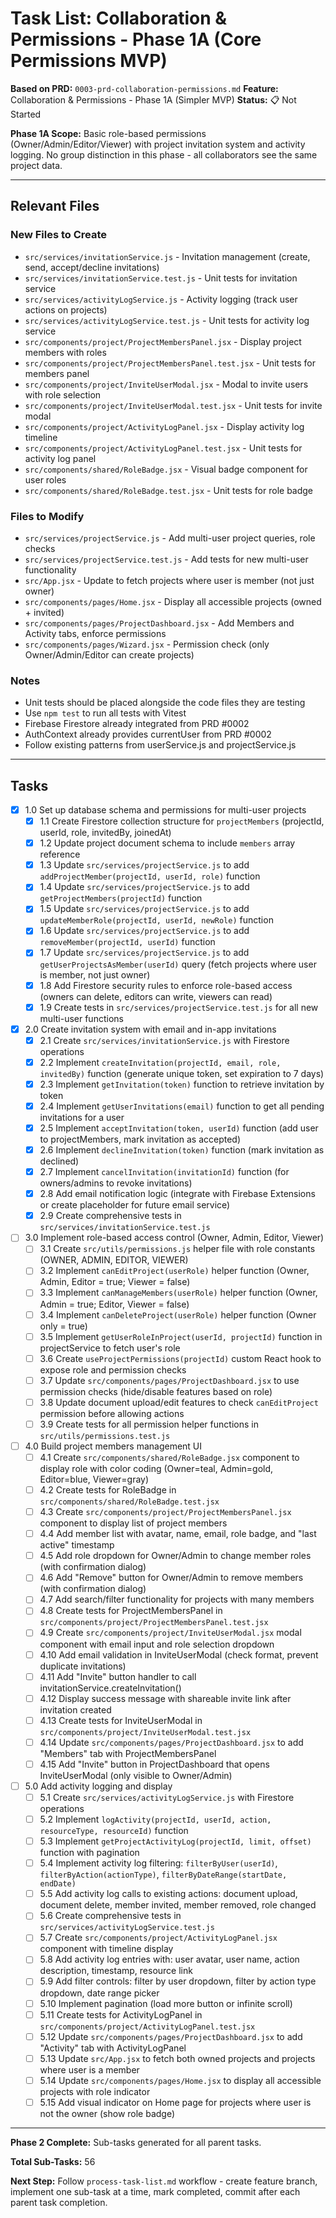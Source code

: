 # Task List: Collaboration & Permissions - Phase 1A (Core Permissions MVP)

**Based on PRD:** `0003-prd-collaboration-permissions.md`
**Feature:** Collaboration & Permissions - Phase 1A (Simpler MVP)
**Status:** 📋 Not Started

**Phase 1A Scope:** Basic role-based permissions (Owner/Admin/Editor/Viewer) with project invitation system and activity logging. No group distinction in this phase - all collaborators see the same project data.

---

## Relevant Files

### New Files to Create
- `src/services/invitationService.js` - Invitation management (create, send, accept/decline invitations)
- `src/services/invitationService.test.js` - Unit tests for invitation service
- `src/services/activityLogService.js` - Activity logging (track user actions on projects)
- `src/services/activityLogService.test.js` - Unit tests for activity log service
- `src/components/project/ProjectMembersPanel.jsx` - Display project members with roles
- `src/components/project/ProjectMembersPanel.test.jsx` - Unit tests for members panel
- `src/components/project/InviteUserModal.jsx` - Modal to invite users with role selection
- `src/components/project/InviteUserModal.test.jsx` - Unit tests for invite modal
- `src/components/project/ActivityLogPanel.jsx` - Display activity log timeline
- `src/components/project/ActivityLogPanel.test.jsx` - Unit tests for activity log panel
- `src/components/shared/RoleBadge.jsx` - Visual badge component for user roles
- `src/components/shared/RoleBadge.test.jsx` - Unit tests for role badge

### Files to Modify
- `src/services/projectService.js` - Add multi-user project queries, role checks
- `src/services/projectService.test.js` - Add tests for new multi-user functionality
- `src/App.jsx` - Update to fetch projects where user is member (not just owner)
- `src/components/pages/Home.jsx` - Display all accessible projects (owned + invited)
- `src/components/pages/ProjectDashboard.jsx` - Add Members and Activity tabs, enforce permissions
- `src/components/pages/Wizard.jsx` - Permission check (only Owner/Admin/Editor can create projects)

### Notes

- Unit tests should be placed alongside the code files they are testing
- Use `npm test` to run all tests with Vitest
- Firebase Firestore already integrated from PRD #0002
- AuthContext already provides currentUser from PRD #0002
- Follow existing patterns from userService.js and projectService.js

---

## Tasks

- [x] 1.0 Set up database schema and permissions for multi-user projects
  - [x] 1.1 Create Firestore collection structure for `projectMembers` (projectId, userId, role, invitedBy, joinedAt)
  - [x] 1.2 Update project document schema to include `members` array reference
  - [x] 1.3 Update `src/services/projectService.js` to add `addProjectMember(projectId, userId, role)` function
  - [x] 1.4 Update `src/services/projectService.js` to add `getProjectMembers(projectId)` function
  - [x] 1.5 Update `src/services/projectService.js` to add `updateMemberRole(projectId, userId, newRole)` function
  - [x] 1.6 Update `src/services/projectService.js` to add `removeMember(projectId, userId)` function
  - [x] 1.7 Update `src/services/projectService.js` to add `getUserProjectsAsMember(userId)` query (fetch projects where user is member, not just owner)
  - [x] 1.8 Add Firestore security rules to enforce role-based access (owners can delete, editors can write, viewers can read)
  - [x] 1.9 Create tests in `src/services/projectService.test.js` for all new multi-user functions

- [x] 2.0 Create invitation system with email and in-app invitations
  - [x] 2.1 Create `src/services/invitationService.js` with Firestore operations
  - [x] 2.2 Implement `createInvitation(projectId, email, role, invitedBy)` function (generate unique token, set expiration to 7 days)
  - [x] 2.3 Implement `getInvitation(token)` function to retrieve invitation by token
  - [x] 2.4 Implement `getUserInvitations(email)` function to get all pending invitations for a user
  - [x] 2.5 Implement `acceptInvitation(token, userId)` function (add user to projectMembers, mark invitation as accepted)
  - [x] 2.6 Implement `declineInvitation(token)` function (mark invitation as declined)
  - [x] 2.7 Implement `cancelInvitation(invitationId)` function (for owners/admins to revoke invitations)
  - [x] 2.8 Add email notification logic (integrate with Firebase Extensions or create placeholder for future email service)
  - [x] 2.9 Create comprehensive tests in `src/services/invitationService.test.js`

- [ ] 3.0 Implement role-based access control (Owner, Admin, Editor, Viewer)
  - [ ] 3.1 Create `src/utils/permissions.js` helper file with role constants (OWNER, ADMIN, EDITOR, VIEWER)
  - [ ] 3.2 Implement `canEditProject(userRole)` helper function (Owner, Admin, Editor = true; Viewer = false)
  - [ ] 3.3 Implement `canManageMembers(userRole)` helper function (Owner, Admin = true; Editor, Viewer = false)
  - [ ] 3.4 Implement `canDeleteProject(userRole)` helper function (Owner only = true)
  - [ ] 3.5 Implement `getUserRoleInProject(userId, projectId)` function in projectService to fetch user's role
  - [ ] 3.6 Create `useProjectPermissions(projectId)` custom React hook to expose role and permission checks
  - [ ] 3.7 Update `src/components/pages/ProjectDashboard.jsx` to use permission checks (hide/disable features based on role)
  - [ ] 3.8 Update document upload/edit features to check `canEditProject` permission before allowing actions
  - [ ] 3.9 Create tests for all permission helper functions in `src/utils/permissions.test.js`

- [ ] 4.0 Build project members management UI
  - [ ] 4.1 Create `src/components/shared/RoleBadge.jsx` component to display role with color coding (Owner=teal, Admin=gold, Editor=blue, Viewer=gray)
  - [ ] 4.2 Create tests for RoleBadge in `src/components/shared/RoleBadge.test.jsx`
  - [ ] 4.3 Create `src/components/project/ProjectMembersPanel.jsx` component to display list of project members
  - [ ] 4.4 Add member list with avatar, name, email, role badge, and "last active" timestamp
  - [ ] 4.5 Add role dropdown for Owner/Admin to change member roles (with confirmation dialog)
  - [ ] 4.6 Add "Remove" button for Owner/Admin to remove members (with confirmation dialog)
  - [ ] 4.7 Add search/filter functionality for projects with many members
  - [ ] 4.8 Create tests for ProjectMembersPanel in `src/components/project/ProjectMembersPanel.test.jsx`
  - [ ] 4.9 Create `src/components/project/InviteUserModal.jsx` modal component with email input and role selection dropdown
  - [ ] 4.10 Add email validation in InviteUserModal (check format, prevent duplicate invitations)
  - [ ] 4.11 Add "Invite" button handler to call invitationService.createInvitation()
  - [ ] 4.12 Display success message with shareable invite link after invitation created
  - [ ] 4.13 Create tests for InviteUserModal in `src/components/project/InviteUserModal.test.jsx`
  - [ ] 4.14 Update `src/components/pages/ProjectDashboard.jsx` to add "Members" tab with ProjectMembersPanel
  - [ ] 4.15 Add "Invite" button in ProjectDashboard that opens InviteUserModal (only visible to Owner/Admin)

- [ ] 5.0 Add activity logging and display
  - [ ] 5.1 Create `src/services/activityLogService.js` with Firestore operations
  - [ ] 5.2 Implement `logActivity(projectId, userId, action, resourceType, resourceId)` function
  - [ ] 5.3 Implement `getProjectActivityLog(projectId, limit, offset)` function with pagination
  - [ ] 5.4 Implement activity log filtering: `filterByUser(userId)`, `filterByAction(actionType)`, `filterByDateRange(startDate, endDate)`
  - [ ] 5.5 Add activity log calls to existing actions: document upload, document delete, member invited, member removed, role changed
  - [ ] 5.6 Create comprehensive tests in `src/services/activityLogService.test.js`
  - [ ] 5.7 Create `src/components/project/ActivityLogPanel.jsx` component with timeline display
  - [ ] 5.8 Add activity log entries with: user avatar, user name, action description, timestamp, resource link
  - [ ] 5.9 Add filter controls: filter by user dropdown, filter by action type dropdown, date range picker
  - [ ] 5.10 Implement pagination (load more button or infinite scroll)
  - [ ] 5.11 Create tests for ActivityLogPanel in `src/components/project/ActivityLogPanel.test.jsx`
  - [ ] 5.12 Update `src/components/pages/ProjectDashboard.jsx` to add "Activity" tab with ActivityLogPanel
  - [ ] 5.13 Update `src/App.jsx` to fetch both owned projects and projects where user is a member
  - [ ] 5.14 Update `src/components/pages/Home.jsx` to display all accessible projects with role indicator
  - [ ] 5.15 Add visual indicator on Home page for projects where user is not the owner (show role badge)

---

**Phase 2 Complete:** Sub-tasks generated for all parent tasks.

**Total Sub-Tasks:** 56

**Next Step:** Follow `process-task-list.md` workflow - create feature branch, implement one sub-task at a time, mark completed, commit after each parent task completion.
